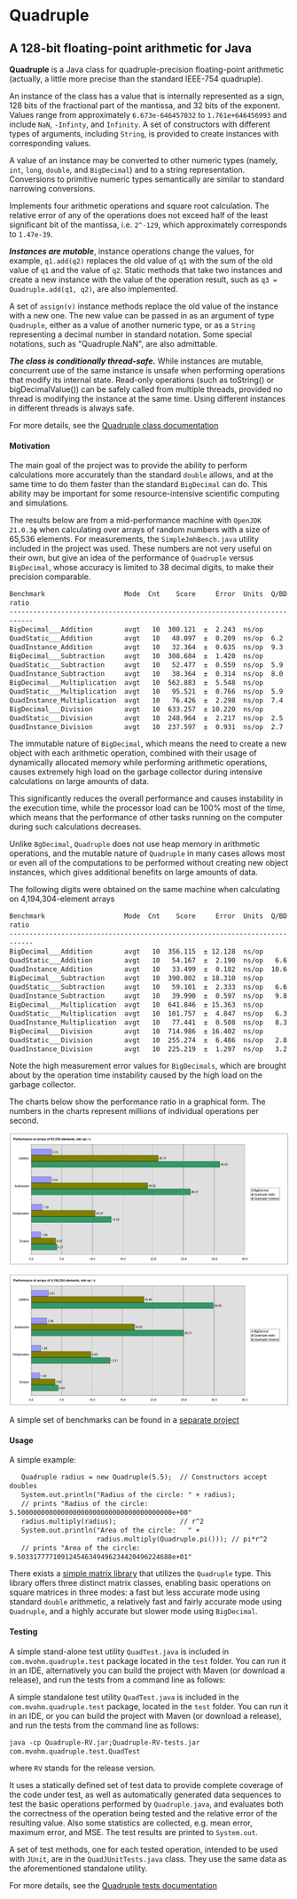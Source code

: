 # Quadruple
## A 128-bit floating-point arithmetic for Java

**Quadruple** is a Java class for quadruple-precision floating-point arithmetic
(actually, a little more precise than the standard IEEE-754 quadruple).

An instance of the class has a value that is internally represented as a sign,
128 bits of the fractional part of the mantissa, and 32 bits of the exponent.
Values range from approximately `6.673e-646457032` to `1.761e+646456993`
and include `NaN`, `-Infinty`, and `Infinity`. 
A set of constructors with different types of arguments, including `String`, 
is provided to create instances with corresponding values. 

A value of an instance may be converted to other numeric types 
(namely, `int`, `long`, `double`, and `BigDecimal`) and 
to a string representation. Conversions to primitive numeric types 
semantically are similar to standard narrowing conversions. 

Implements four arithmetic operations and square root calculation.
The relative error of any of the operations does not exceed half of the least significant
bit of the mantissa, i.e. `2^-129`, which approximately corresponds to `1.47e-39`.

***Instances are mutable***, instance operations change the values, for example, `q1.add(q2)`
replaces the old value of `q1` with the sum of the old value of `q1` and the value of `q2`.
Static methods that take two instances and create a new instance with
the value of the operation result, such as `q3 = Quadruple.add(q1, q2)`,
are also implemented.

A set of `assign(v)` instance methods replace the old value of the instance
with a new one. The new value can be passed in as an argument of type `Quadruple`,
either as a value of another numeric type, or as a `String` representing a decimal number
in standard notation. Some special notations, such as "Quadruple.NaN", are also admittable.

***The class is conditionally thread-safe.***
While instances are mutable, concurrent use of the same instance is unsafe when performing 
operations that modify its internal state. Read-only operations 
(such as toString() or bigDecimalValue()) can be safely called from multiple threads, 
provided no thread is modifying the instance at the same time.
Using different instances in different threads is always safe.

For more details, see the 
[Quadruple class documentation](https://m-vokhm.github.io/Quadruple/src/main/javadoc/index.html)

#### Motivation
The main goal of the project was to provide the ability to perform calculations 
more accurately than the standard `double` allows, and at the same time 
to do them faster than the standard `BigDecimal` can do. This ability may be important 
for some resource-intensive scientific computing and simulations.  

The results below are from a mid-performance machine with `OpenJDK 21.0.3ф`
when calculating over arrays of random numbers with a size of 65,536 elements.
For measurements, the `SimpleJmhBench.java` utility included in the project was used.
These numbers are not very useful on their own, but give an idea of ​​the performance 
of `Quadruple` versus `BigDecimal`, whose accuracy is limited to 38 decimal digits, 
to make their precision comparable.

    Benchmark                    Mode  Cnt    Score     Error  Units  Q/BD ratio
    ----------------------------------------------------------------------------
    BigDecimal___Addition        avgt   10  300.121  ±  2.243  ns/op 
    QuadStatic___Addition        avgt   10   48.097  ±  0.209  ns/op  6.2
    QuadInstance_Addition        avgt   10   32.364  ±  0.635  ns/op  9.3
    BigDecimal___Subtraction     avgt   10  308.684  ±  1.420  ns/op  
    QuadStatic___Subtraction     avgt   10   52.477  ±  0.559  ns/op  5.9
    QuadInstance_Subtraction     avgt   10   38.364  ±  0.314  ns/op  8.0
    BigDecimal___Multiplication  avgt   10  562.883  ±  5.548  ns/op  
    QuadStatic___Multiplication  avgt   10   95.521  ±  0.766  ns/op  5.9
    QuadInstance_Multiplication  avgt   10   76.426  ±  2.298  ns/op  7.4
    BigDecimal___Division        avgt   10  633.257  ± 10.220  ns/op  
    QuadStatic___Division        avgt   10  248.964  ±  2.217  ns/op  2.5
    QuadInstance_Division        avgt   10  237.597  ±  0.931  ns/op  2.7 
  
The immutable nature of `BigDecimal`, which means the need to create a new object 
with each arithmetic operation, combined with their usage of dynamically 
allocated memory while performing arithmetic operations, causes extremely 
high load on the garbage collector during intensive calculations on large 
amounts of data.

This significantly reduces the overall performance and causes instability 
in the execution time, while the processor load can be 100% most of the time, 
which means that the performance of other tasks running on the computer 
during such calculations decreases.

Unlike `BgDecimal`, `Quadruple` does not use heap memory in arithmetic operations, 
and the mutable nature of `Quadruple` in many cases allows 
most or even all of the computations to be performed without 
creating new object instances, which gives additional benefits 
on large amounts of data.

The following digits were obtained on the same machine when calculating 
on 4,194,304-element arrays

    Benchmark                    Mode  Cnt    Score     Error  Units  Q/BD ratio
    ----------------------------------------------------------------------------
    BigDecimal___Addition        avgt   10  356.115  ± 12.128  ns/op  
    QuadStatic___Addition        avgt   10   54.167  ±  2.190  ns/op   6.6
    QuadInstance_Addition        avgt   10   33.499  ±  0.182  ns/op  10.6
    BigDecimal___Subtraction     avgt   10  390.802  ± 18.310  ns/op      
    QuadStatic___Subtraction     avgt   10   59.101  ±  2.333  ns/op   6.6
    QuadInstance_Subtraction     avgt   10   39.990  ±  0.597  ns/op   9.8
    BigDecimal___Multiplication  avgt   10  641.846  ± 15.363  ns/op      
    QuadStatic___Multiplication  avgt   10  101.757  ±  4.847  ns/op   6.3
    QuadInstance_Multiplication  avgt   10   77.441  ±  0.508  ns/op   8.3
    BigDecimal___Division        avgt   10  714.986  ± 16.402  ns/op      
    QuadStatic___Division        avgt   10  255.274  ±  6.486  ns/op   2.8
    QuadInstance_Division        avgt   10  225.219  ±  1.297  ns/op   3.2

Note the high measurement error values for `BigDecimals`, which are brought about 
by the operation time instability caused by the high load on the garbage collector. 

The charts below show the performance ratio in a graphical form. 
The numbers in the charts represent millions of individual operations per second.     

![Performance at arrays of 64k items](https://github.com/m-vokhm/Quadruple/blob/master/images/Performance_64k.png)

![Performance at arrays of 4M items](https://github.com/m-vokhm/Quadruple/blob/master/images/Performance_4M.png)
     
A simple set of benchmarks can be found in a [separate project](https://github.com/m-vokhm/Quadruple_benchmarks)

#### Usage
A simple example:

       Quadruple radius = new Quadruple(5.5);  // Constructors accept doubles
       System.out.println("Radius of the circle: " + radius); 
       // prints "Radius of the circle: 5.500000000000000000000000000000000000000e+00"
       radius.multiply(radius);                // r^2
       System.out.println("Area of the circle:   " +
                          radius.multiply(Quadruple.pi())); // pi*r^2
       // prints "Area of the circle:   9.503317777109124546349496234420496224688e+01"
    
There exists a [simple matrix library](https://github.com/m-vokhm/QuadMatrix) that utilizes the `Quadruple` type. This library offers three distinct matrix classes, enabling basic operations on square matrices in three modes: a fast but less accurate mode using standard `double` arithmetic, a relatively fast and fairly accurate mode using `Quadruple`, and a highly accurate but slower mode using `BigDecimal`.



#### Testing
A simple stand-alone test utility `QuadTest.java` is included 
in `com.mvohm.quadruple.test` package located in the `test` folder.
You can run it in an IDE, alternatively you can build the project with Maven (or download a release),
and run the tests from a command line as follows:

A simple standalone test utility `QuadTest.java` is included
in the `com.mvohm.quadruple.test` package, located in the `test` folder.
You can run it in an IDE, or you can build the project with Maven (or download a release),
and run the tests from the command line as follows:

    java -cp Quadruple-RV.jar;Quadruple-RV-tests.jar com.mvohm.quadruple.test.QuadTest
    
where `RV` stands for the release version.

It uses a statically defined set of test data to provide complete coverage 
of the code under test, as well as automatically generated data sequences 
to test the basic operations performed by `Quadruple.java`, 
and evaluates both the correctness of the operation being tested 
and the relative error of the resulting value. 
Also some statistics are collected, e.g. mean error, maximum error, and MSE.
The test results are printed to `System.out`. 
 
A set of test methods, one for each tested operation, 
intended to be used with `JUnit`, are in the `QuadJUnitTests.java` class. 
They use the same data as the aforementioned standalone utility. 

For more details, see the 
[Quadruple tests documentation](https://m-vokhm.github.io/Quadruple/src/test/javadoc/index.html)



